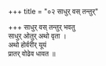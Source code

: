 +++
title = "०२ साधुर् वस् तन्तुर्"

+++
साधुर् वस् तन्तुर् भवतु  
साधुर् ओतुर् अथो वृता ।  
अथो होर्वरीर् यूयं  
प्रातर् वोढेव धावत ॥